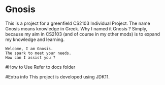 
# Gnosis
This is a project for a greenfield CS2103 Individual Project.
The name Gnosis means knowledge in Greek. 
Why I named it Gnosis ? 
Simply, because my aim in CS2103 (and of course in my other mods) is to expand my knowledge and learning.
```
Welcome, I am Gnosis.
The spark to meet your needs.
How can I assist you ?
```

#How to Use
Refer to docs folder

#Extra info
This project is developed using JDK11.